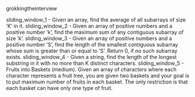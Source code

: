 grokkingtheinterview


sliding_window_1 - Given an array, find the average of all subarrays of size ‘K’ in it.
sliding_window_2 - Given an array of positive numbers and a positive number ‘k’, find the maximum sum of any contiguous subarray of size ‘k’.
sliding_window_3 - Given an array of positive numbers and a positive number ‘S’, find the length of the smallest contiguous subarray whose sum is greater than or equal to ‘S’. Return 0, if no such subarray exists.
sliding_window_4 - Given a string, find the length of the longest substring in it with no more than K distinct characters.
sliding_window_5 - Fruits into Baskets (medium). Given an array of characters where each character represents a fruit tree, you are given two baskets and your goal is to put maximum number of fruits in each basket. The only restriction is that each basket can have only one type of fruit.